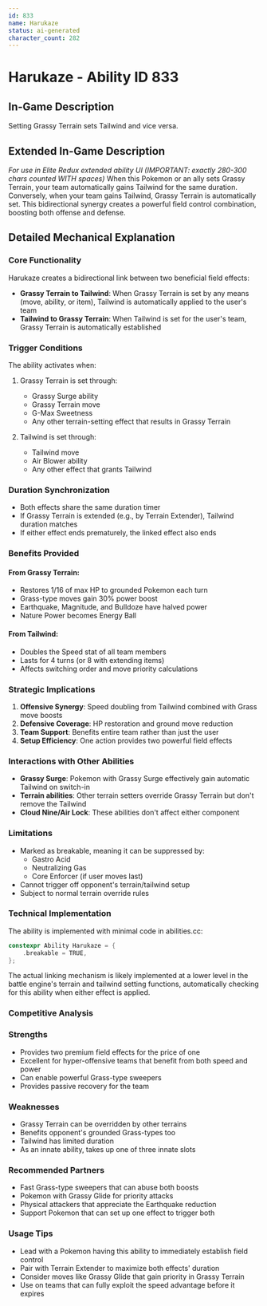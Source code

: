 ```yaml
---
id: 833
name: Harukaze
status: ai-generated
character_count: 282
---
```


# Harukaze - Ability ID 833

## In-Game Description
Setting Grassy Terrain sets Tailwind and vice versa.

## Extended In-Game Description
*For use in Elite Redux extended ability UI (IMPORTANT: exactly 280-300 chars counted WITH spaces)*
When this Pokemon or an ally sets Grassy Terrain, your team automatically gains Tailwind for the same duration. Conversely, when your team gains Tailwind, Grassy Terrain is automatically set. This bidirectional synergy creates a powerful field control combination, boosting both offense and defense.

## Detailed Mechanical Explanation

### Core Functionality
Harukaze creates a bidirectional link between two beneficial field effects:
- **Grassy Terrain to Tailwind**: When Grassy Terrain is set by any means (move, ability, or item), Tailwind is automatically applied to the user's team
- **Tailwind to Grassy Terrain**: When Tailwind is set for the user's team, Grassy Terrain is automatically established

### Trigger Conditions
The ability activates when:
1. Grassy Terrain is set through:
   - Grassy Surge ability
   - Grassy Terrain move
   - G-Max Sweetness
   - Any other terrain-setting effect that results in Grassy Terrain

2. Tailwind is set through:
   - Tailwind move
   - Air Blower ability
   - Any other effect that grants Tailwind

### Duration Synchronization
- Both effects share the same duration timer
- If Grassy Terrain is extended (e.g., by Terrain Extender), Tailwind duration matches
- If either effect ends prematurely, the linked effect also ends

### Benefits Provided

#### From Grassy Terrain:
- Restores 1/16 of max HP to grounded Pokemon each turn
- Grass-type moves gain 30% power boost
- Earthquake, Magnitude, and Bulldoze have halved power
- Nature Power becomes Energy Ball

#### From Tailwind:
- Doubles the Speed stat of all team members
- Lasts for 4 turns (or 8 with extending items)
- Affects switching order and move priority calculations

### Strategic Implications
1. **Offensive Synergy**: Speed doubling from Tailwind combined with Grass move boosts
2. **Defensive Coverage**: HP restoration and ground move reduction
3. **Team Support**: Benefits entire team rather than just the user
4. **Setup Efficiency**: One action provides two powerful field effects

### Interactions with Other Abilities
- **Grassy Surge**: Pokemon with Grassy Surge effectively gain automatic Tailwind on switch-in
- **Terrain abilities**: Other terrain setters override Grassy Terrain but don't remove the Tailwind
- **Cloud Nine/Air Lock**: These abilities don't affect either component

### Limitations
- Marked as breakable, meaning it can be suppressed by:
  - Gastro Acid
  - Neutralizing Gas
  - Core Enforcer (if user moves last)
- Cannot trigger off opponent's terrain/tailwind setup
- Subject to normal terrain override rules

### Technical Implementation
The ability is implemented with minimal code in abilities.cc:
```c
constexpr Ability Harukaze = {
    .breakable = TRUE,
};
```

The actual linking mechanism is likely implemented at a lower level in the battle engine's terrain and tailwind setting functions, automatically checking for this ability when either effect is applied.

### Competitive Analysis

### Strengths
- Provides two premium field effects for the price of one
- Excellent for hyper-offensive teams that benefit from both speed and power
- Can enable powerful Grass-type sweepers
- Provides passive recovery for the team

### Weaknesses
- Grassy Terrain can be overridden by other terrains
- Benefits opponent's grounded Grass-types too
- Tailwind has limited duration
- As an innate ability, takes up one of three innate slots

### Recommended Partners
- Fast Grass-type sweepers that can abuse both boosts
- Pokemon with Grassy Glide for priority attacks
- Physical attackers that appreciate the Earthquake reduction
- Support Pokemon that can set up one effect to trigger both

### Usage Tips
- Lead with a Pokemon having this ability to immediately establish field control
- Pair with Terrain Extender to maximize both effects' duration
- Consider moves like Grassy Glide that gain priority in Grassy Terrain
- Use on teams that can fully exploit the speed advantage before it expires
